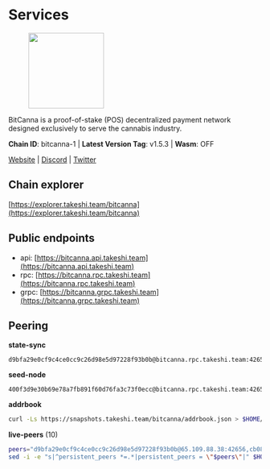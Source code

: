 # Services

<figure><img src="https://github.com/takeshi-val/Logo/raw/main/bitcanna.png" width="150" alt=""><figcaption></figcaption></figure>

BitCanna is a proof-of-stake (POS) decentralized payment network designed exclusively to serve the cannabis industry. 

**Chain ID**: bitcanna-1 | **Latest Version Tag**: v1.5.3 | **Wasm**: OFF

[Website](https://www.bitcanna.io) | [Discord](https://discord.gg/9AVrzaVQvs) | [Twitter](https://twitter.com/BitCannaGlobal)




## Chain explorer
[https://explorer.takeshi.team/bitcanna](https://explorer.takeshi.team/bitcanna)

## Public endpoints

* api: [https://bitcanna.api.takeshi.team](https://bitcanna.api.takeshi.team)
* rpc: [https://bitcanna.rpc.takeshi.team](https://bitcanna.rpc.takeshi.team)
* grpc: [https://bitcanna.grpc.takeshi.team](https://bitcanna.grpc.takeshi.team)

## Peering

**state-sync**

```text
d9bfa29e0cf9c4ce0cc9c26d98e5d97228f93b0b@bitcanna.rpc.takeshi.team:42656
```

**seed-node**

```text
400f3d9e30b69e78a7fb891f60d76fa3c73f0ecc@bitcanna.rpc.takeshi.team:42659
```

**addrbook**
```bash
curl -Ls https://snapshots.takeshi.team/bitcanna/addrbook.json > $HOME/.bcna/config/addrbook.json
```

**live-peers** (10)
```bash
peers="d9bfa29e0cf9c4ce0cc9c26d98e5d97228f93b0b@65.109.88.38:42656,cb0848b84987c37ba0fa465585c6b9d6cec6deab@65.108.77.98:26696,d8a0facda705edbbdd2d79fb302e017df009e9da@207.244.231.189:26656,a1ceb81a5498642753f8600a5c3b9ca056af3051@67.222.144.195:16656,881b4ec9a1d37587c44476a22c0864b08b1c88fe@195.3.221.21:13056,471518432477e31ea348af246c0b54095d41352c@78.47.210.209:26656,90ee680b1738344354c48c23ba1e1fd68e071d80@142.132.248.138:26696,b7295f18b7150cc128d47c0546e2225179fc5427@202.61.194.254:60856,0a658df9d9fab096983a12e6f878e87281a15ce6@194.163.172.37:27656,4dabde84771e8689403ce7c8b76d27e555ab2f00@65.21.136.170:50656"
sed -i -e "s|^persistent_peers *=.*|persistent_peers = \"$peers\"|" $HOME/.bcna/config/config.toml
```
